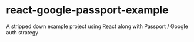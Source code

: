# react-google-passport-example
A stripped down example project using React along with Passport / Google auth strategy
